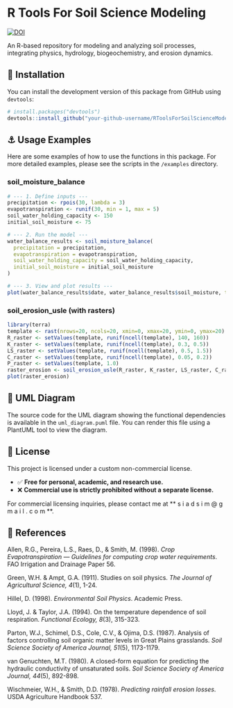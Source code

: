 # R Tools For Soil Science Modeling
[![DOI](https://zenodo.org/badge/1032774832.svg)](https://doi.org/10.5281/zenodo.16748629)

An R-based repository for modeling and analyzing soil processes, integrating physics, hydrology, biogeochemistry, and erosion dynamics.

## 👷 Installation

You can install the development version of this package from GitHub using `devtools`:

```r
# install.packages("devtools")
devtools::install_github("your-github-username/RToolsForSoilScienceModeling_DEV")
```


## ⚓ Usage Examples

Here are some examples of how to use the functions in this package. For more detailed examples, please see the scripts in the `/examples` directory.

### soil_moisture_balance

```r
# --- 1. Define inputs ---
precipitation <- rpois(30, lambda = 3)
evapotranspiration <- runif(30, min = 1, max = 5)
soil_water_holding_capacity <- 150
initial_soil_moisture <- 75

# --- 2. Run the model ---
water_balance_results <- soil_moisture_balance(
  precipitation = precipitation,
  evapotranspiration = evapotranspiration,
  soil_water_holding_capacity = soil_water_holding_capacity,
  initial_soil_moisture = initial_soil_moisture
)

# --- 3. View and plot results ---
plot(water_balance_results$date, water_balance_results$soil_moisture, type = 'l')
```

### soil_erosion_usle (with rasters)

```r
library(terra)
template <- rast(nrows=20, ncols=20, xmin=0, xmax=20, ymin=0, ymax=20)
R_raster <- setValues(template, runif(ncell(template), 140, 160))
K_raster <- setValues(template, runif(ncell(template), 0.3, 0.5))
LS_raster <- setValues(template, runif(ncell(template), 0.5, 1.5))
C_raster <- setValues(template, runif(ncell(template), 0.05, 0.2))
P_raster <- setValues(template, 1.0)
raster_erosion <- soil_erosion_usle(R_raster, K_raster, LS_raster, C_raster, P_raster)
plot(raster_erosion)
```

## 🧩 UML Diagram

The source code for the UML diagram showing the functional dependencies is available in the `uml_diagram.puml` file. You can render this file using a PlantUML tool to view the diagram.
## 📜 License

This project is licensed under a custom non-commercial license.

* ✅ **Free for personal, academic, and research use.**
* ❌ **Commercial use is strictly prohibited without a separate license.**

For commercial licensing inquiries, please contact me at ** s i a d s i m @ g m a i l . c o m  **.

## 📑 References

Allen, R.G., Pereira, L.S., Raes, D., & Smith, M. (1998). *Crop Evapotranspiration — Guidelines for computing crop water requirements*. FAO Irrigation and Drainage Paper 56.

Green, W.H. & Ampt, G.A. (1911). Studies on soil physics. *The Journal of Agricultural Science, 4*(1), 1-24.

Hillel, D. (1998). *Environmental Soil Physics*. Academic Press.

Lloyd, J. & Taylor, J.A. (1994). On the temperature dependence of soil respiration. *Functional Ecology, 8*(3), 315-323.

Parton, W.J., Schimel, D.S., Cole, C.V., & Ojima, D.S. (1987). Analysis of factors controlling soil organic matter levels in Great Plains grasslands. *Soil Science Society of America Journal, 51*(5), 1173-1179.

van Genuchten, M.T. (1980). A closed-form equation for predicting the hydraulic conductivity of unsaturated soils. *Soil Science Society of America Journal, 44*(5), 892-898.

Wischmeier, W.H., & Smith, D.D. (1978). *Predicting rainfall erosion losses*. USDA Agriculture Handbook 537.

